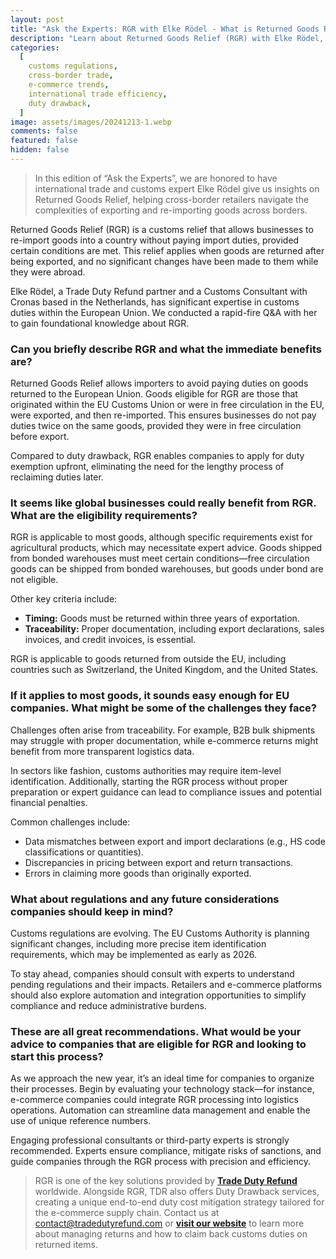 ```yaml
---
layout: post
title: "Ask the Experts: RGR with Elke Rödel - What is Returned Goods Relief and Who Can Benefit?"
description: "Learn about Returned Goods Relief (RGR) with Elke Rödel, an expert in customs and international trade, and how it benefits global businesses."
categories:
  [
    customs regulations,
    cross-border trade,
    e-commerce trends,
    international trade efficiency,
    duty drawback,
  ]
image: assets/images/20241213-1.webp
comments: false
featured: false
hidden: false
---
```


> In this edition of “Ask the Experts”, we are honored to have international trade and customs expert Elke Rödel give us insights on Returned Goods Relief, helping cross-border retailers navigate the complexities of exporting and re-importing goods across borders.

Returned Goods Relief (RGR) is a customs relief that allows businesses to re-import goods into a country without paying import duties, provided certain conditions are met. This relief applies when goods are returned after being exported, and no significant changes have been made to them while they were abroad.

Elke Rödel, a Trade Duty Refund partner and a Customs Consultant with Cronas based in the Netherlands, has significant expertise in customs duties within the European Union. We conducted a rapid-fire Q&A with her to gain foundational knowledge about RGR.

### Can you briefly describe RGR and what the immediate benefits are?

Returned Goods Relief allows importers to avoid paying duties on goods returned to the European Union. Goods eligible for RGR are those that originated within the EU Customs Union or were in free circulation in the EU, were exported, and then re-imported. This ensures businesses do not pay duties twice on the same goods, provided they were in free circulation before export.

Compared to duty drawback, RGR enables companies to apply for duty exemption upfront, eliminating the need for the lengthy process of reclaiming duties later.

### It seems like global businesses could really benefit from RGR. What are the eligibility requirements?

RGR is applicable to most goods, although specific requirements exist for agricultural products, which may necessitate expert advice. Goods shipped from bonded warehouses must meet certain conditions—free circulation goods can be shipped from bonded warehouses, but goods under bond are not eligible.

Other key criteria include:

- **Timing:** Goods must be returned within three years of exportation.
- **Traceability:** Proper documentation, including export declarations, sales invoices, and credit invoices, is essential.

RGR is applicable to goods returned from outside the EU, including countries such as Switzerland, the United Kingdom, and the United States.

### If it applies to most goods, it sounds easy enough for EU companies. What might be some of the challenges they face?

Challenges often arise from traceability. For example, B2B bulk shipments may struggle with proper documentation, while e-commerce returns might benefit from more transparent logistics data.

In sectors like fashion, customs authorities may require item-level identification. Additionally, starting the RGR process without proper preparation or expert guidance can lead to compliance issues and potential financial penalties.

Common challenges include:

- Data mismatches between export and import declarations (e.g., HS code classifications or quantities).
- Discrepancies in pricing between export and return transactions.
- Errors in claiming more goods than originally exported.

### What about regulations and any future considerations companies should keep in mind?

Customs regulations are evolving. The EU Customs Authority is planning significant changes, including more precise item identification requirements, which may be implemented as early as 2026.

To stay ahead, companies should consult with experts to understand pending regulations and their impacts. Retailers and e-commerce platforms should also explore automation and integration opportunities to simplify compliance and reduce administrative burdens.

### These are all great recommendations. What would be your advice to companies that are eligible for RGR and looking to start this process?

As we approach the new year, it’s an ideal time for companies to organize their processes. Begin by evaluating your technology stack—for instance, e-commerce companies could integrate RGR processing into logistics operations. Automation can streamline data management and enable the use of unique reference numbers.

Engaging professional consultants or third-party experts is strongly recommended. Experts ensure compliance, mitigate risks of sanctions, and guide companies through the RGR process with precision and efficiency.

> RGR is one of the key solutions provided by [**Trade Duty Refund**](https://tradedutyrefund.com) worldwide. Alongside RGR, TDR also offers Duty Drawback services, creating a unique end-to-end duty cost mitigation strategy tailored for the e-commerce supply chain.
> Contact us at [contact@tradedutyrefund.com](mailto:contact@tradedutyrefund.com) or [**visit our website**](https://tradedutyrefund.com) to learn more about managing returns and how to claim back customs duties on returned items.

